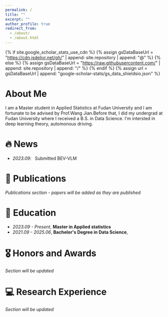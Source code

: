 ```yaml
---
permalink: /
title: ""
excerpt: ""
author_profile: true
redirect_from: 
  - /about/
  - /about.html
---
```


{% if site.google_scholar_stats_use_cdn %}
{% assign gsDataBaseUrl = "https://cdn.jsdelivr.net/gh/" | append: site.repository | append: "@" %}
{% else %}
{% assign gsDataBaseUrl = "https://raw.githubusercontent.com/" | append: site.repository | append: "/" %}
{% endif %}
{% assign url = gsDataBaseUrl | append: "google-scholar-stats/gs_data_shieldsio.json" %}

<span class='anchor' id='about-me'></span>
# About Me
I am a Master student in Applied Statistics at Fudan University and I am fortunate to be advised by Prof.Wang Jian.Before that, I did my undergrad at Fudan University where I received a B.S. in Data Science.
I'm intersted in deep learning theory, automonous driving.
# 🔥 News
- *2023.09*: &nbsp; Submitted BEV-VLM


# 📝 Publications 

*Publications section - papers will be added as they are published*


<!--# 🚀 Featured Projects

## BEVVLM - BEV Vision Language Model
<div class='paper-box'><div class='paper-box-image'><div><div class="badge">Featured Project</div><img src='images/500x300.png' alt="BEVVLM" width="100%"></div></div>
<div class='paper-box-text' markdown="1">

[**BEVVLM Repository**](https://github.com/LaneChen77/BEVVLM)

A cutting-edge research project that combines Bird's Eye View (BEV) perception with Vision Language Models for enhanced autonomous driving capabilities. This project represents a significant advancement in multi-modal understanding for autonomous vehicles.

**Key Features:**
- Integration of BEV spatial representation with natural language understanding
- Multi-modal fusion architecture for comprehensive scene interpretation
- Real-time inference capabilities for autonomous driving applications
- Comprehensive evaluation on autonomous driving benchmarks

[**GitHub**](https://github.com/LaneChen77/BEVVLM) | [**Documentation**](https://github.com/LaneChen77/BEVVLM#readme)
</div>
</div>

*Additional projects will be added as research progresses*-->
# 📖 Education
- *2023.09 - Present*, **Master in Applied statistics**
- *2021.09 - 2025.06*, **Bachelor's Degree in Data Science**, 
# 🎖 Honors and Awards
*Section will be updated*
<!--# 💬 Invited Talks
*Section will be updated as speaking opportunities arise*-->
# 💻 Research Experience
*Section will be updated*
